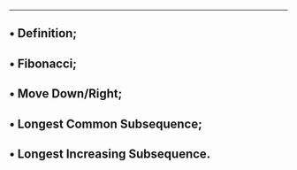 
----------------------------------------------------------------------------
• Definition;
----------------------------------------------------------------------------
• Fibonacci;
----------------------------------------------------------------------------
• Move Down/Right;
----------------------------------------------------------------------------
• Longest Common Subsequence;
----------------------------------------------------------------------------
• Longest Increasing Subsequence.
----------------------------------------------------------------------------
